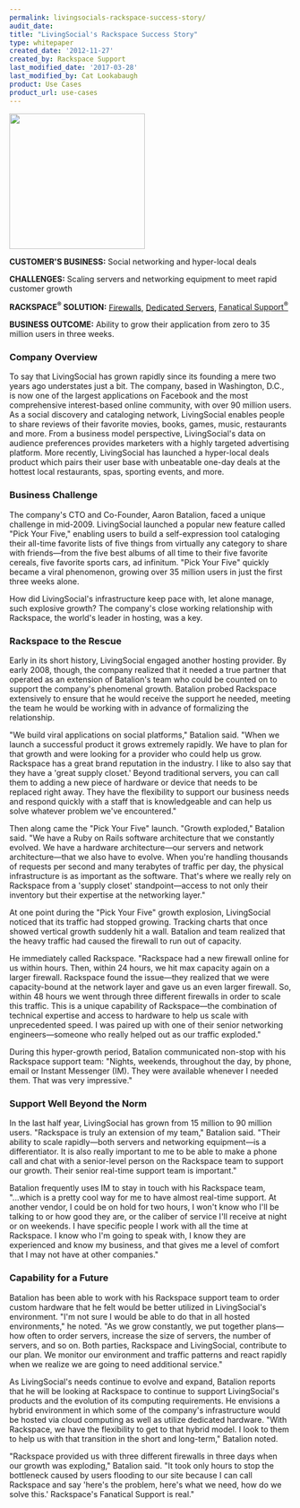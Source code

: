 ```yaml
---
permalink: livingsocials-rackspace-success-story/
audit_date:
title: "LivingSocial's Rackspace Success Story"
type: whitepaper
created_date: '2012-11-27'
created_by: Rackspace Support
last_modified_date: '2017-03-28'
last_modified_by: Cat Lookabaugh
product: Use Cases
product_url: use-cases
---
```


<a href="http://www.livingsocial.com/">
   <img src="{% asset_path use-cases/livingsocials-rackspace-success-story/livingsocial1.jpeg %}" width="242" height="242" />
</a>

**CUSTOMER'S BUSINESS:** Social networking and hyper-local deals

**CHALLENGES:** Scaling servers and networking equipment to meet rapid
customer growth

**RACKSPACE<sup>&reg;</sup> SOLUTION:**
[Firewalls](http://www.rackspace.com/managed_hosting/services/security/firewalls/),
[Dedicated
Servers](http://www.rackspace.com/managed_hosting/dedicated_servers/),
[Fanatical Support<sup>&reg;</sup>](http://www.rackspace.com/whyrackspace/support/)

**BUSINESS OUTCOME:** Ability to grow their application from zero to 35
million users in three weeks.

### Company Overview

To say that LivingSocial has grown rapidly since its founding a mere two
years ago understates just a bit. The company, based in Washington,
D.C., is now one of the largest applications on Facebook and the most
comprehensive interest-based online community, with over 90 million
users. As a social discovery and cataloging network, LivingSocial
enables people to share reviews of their favorite movies, books, games,
music, restaurants and more. From a business model perspective,
LivingSocial's data on audience preferences provides marketers with a
highly targeted advertising platform. More recently, LivingSocial has
launched a hyper-local deals product which pairs their user base with
unbeatable one-day deals at the hottest local restaurants, spas,
sporting events, and more.

### Business Challenge

The company's CTO and Co-Founder, Aaron Batalion, faced a unique
challenge in mid-2009. LivingSocial launched a popular new feature
called "Pick Your Five," enabling users to build a self-expression tool
cataloging their all-time favorite lists of five things from virtually
any category to share with friends—from the five best albums of all time
to their five favorite cereals, five favorite sports cars, ad infinitum.
"Pick Your Five" quickly became a viral phenomenon, growing over 35
million users in just the first three weeks alone.

How did LivingSocial's infrastructure keep pace with, let alone manage,
such explosive growth? The company's close working relationship with
Rackspace, the world's leader in hosting, was a key.

### Rackspace to the Rescue

Early in its short history, LivingSocial engaged another hosting
provider. By early 2008, though, the company realized that it needed a
true partner that operated as an extension of Batalion's team who could
be counted on to support the company's phenomenal growth. Batalion
probed Rackspace extensively to ensure that he would receive the support
he needed, meeting the team he would be working with in advance of
formalizing the relationship.

"We build viral applications on social platforms," Batalion said. "When
we launch a successful product it grows extremely rapidly. We have to
plan for that growth and were looking for a provider who could help us
grow. Rackspace has a great brand reputation in the industry. I like to
also say that they have a 'great supply closet.' Beyond traditional
servers, you can call them to adding a new piece of hardware or device
that needs to be replaced right away. They have the flexibility to
support our business needs and respond quickly with a staff that is
knowledgeable and can help us solve whatever problem we've
encountered."

Then along came the "Pick Your Five" launch. "Growth exploded," Batalion
said. "We have a Ruby on Rails software architecture that we constantly
evolved. We have a hardware architecture—our servers and network
architecture—that we also have to evolve. When you're handling thousands
of requests per second and many terabytes of traffic per day, the
physical infrastructure is as important as the software. That's where we
really rely on Rackspace from a 'supply closet' standpoint—access to not
only their inventory but their expertise at the networking layer."

At one point during the "Pick Your Five" growth explosion, LivingSocial
noticed that its traffic had stopped growing. Tracking charts that once
showed vertical growth suddenly hit a wall. Batalion and team realized
that the heavy traffic had caused the firewall to run out of capacity.

He immediately called Rackspace. "Rackspace had a new firewall online
for us within hours. Then, within 24 hours, we hit max capacity again on
a larger firewall. Rackspace found the issue—they realized that we were
capacity-bound at the network layer and gave us an even larger firewall.
So, within 48 hours we went through three different firewalls in order
to scale this traffic. This is a unique capability of Rackspace—the
combination of technical expertise and access to hardware to help us
scale with unprecedented speed. I was paired up with one of their senior
networking engineers—someone who really helped out as our traffic
exploded."

During this hyper-growth period, Batalion communicated non-stop with his
Rackspace support team: "Nights, weekends, throughout the day, by phone,
email or Instant Messenger (IM). They were available whenever I needed
them. That was very impressive."

### Support Well Beyond the Norm

In the last half year, LivingSocial has grown from 15 million to 90
million users. "Rackspace is truly an extension of my team," Batalion
said. "Their ability to scale rapidly—both servers and networking
equipment—is a differentiator. It is also really important to me to be
able to make a phone call and chat with a senior-level person on the
Rackspace team to support our growth. Their senior real-time support
team is important."

Batalion frequently uses IM to stay in touch with his Rackspace team,
"...which is a pretty cool way for me to have almost real-time support.
At another vendor, I could be on hold for two hours, I won't know who
I'll be talking to or how good they are, or the caliber of service I'll
receive at night or on weekends. I have specific people I work with all
the time at Rackspace. I know who I'm going to speak with, I know they
are experienced and know my business, and that gives me a level of
comfort that I may not have at other companies."

### Capability for a Future

Batalion has been able to work with his Rackspace support team to order
custom hardware that he felt would be better utilized in LivingSocial's
environment. "I'm not sure I would be able to do that in all hosted
environments," he noted. "As we grow constantly, we put together
plans—how often to order servers, increase the size of servers, the
number of servers, and so on. Both parties, Rackspace and LivingSocial,
contribute to our plan. We monitor our environment and traffic patterns
and react rapidly when we realize we are going to need additional
service."

As LivingSocial's needs continue to evolve and expand, Batalion reports
that he will be looking at Rackspace to continue to support
LivingSocial's products and the evolution of its computing requirements.
He envisions a hybrid environment in which some of the company's
infrastructure would be hosted via cloud computing as well as utilize
dedicated hardware. "With Rackspace, we have the flexibility to get to
that hybrid model. I look to them to help us with that transition in the
short and long-term," Batalion noted.

"Rackspace provided us with three different firewalls in three days when
our growth was exploding," Batalion said. "It took only hours to stop
the bottleneck caused by users flooding to our site because I can call
Rackspace and say 'here's the problem, here's what we need, how do we
solve this.' Rackspace's Fanatical Support is real."
